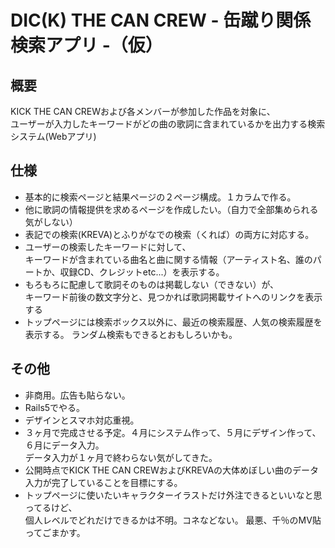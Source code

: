 DIC(K) THE CAN CREW - 缶蹴り関係検索アプリ -（仮）
==================

## 概要
KICK THE CAN CREWおよび各メンバーが参加した作品を対象に、  
ユーザーが入力したキーワードがどの曲の歌詞に含まれているかを出力する検索システム(Webアプリ)

## 仕様
* 基本的に検索ページと結果ページの２ページ構成。１カラムで作る。
* 他に歌詞の情報提供を求めるページを作成したい。（自力で全部集められる気がしない）
* 表記での検索(KREVA)とふりがなでの検索（くれば）の両方に対応する。
* ユーザーの検索したキーワードに対して、  
キーワードが含まれている曲名と曲に関する情報（アーティスト名、誰のパートか、収録CD、クレジットetc...）を表示する。
* もろもろに配慮して歌詞そのものは掲載しない（できない）が、  
キーワード前後の数文字分と、見つかれば歌詞掲載サイトへのリンクを表示する
* トップページには検索ボックス以外に、最近の検索履歴、人気の検索履歴を表示する。
  ランダム検索もできるとおもしろいかも。

## その他
* 非商用。広告も貼らない。
* Rails5でやる。
* デザインとスマホ対応重視。
* ３ヶ月で完成させる予定。４月にシステム作って、５月にデザイン作って、６月にデータ入力。  
データ入力が１ヶ月で終わらない気がしてきた。
* 公開時点でKICK THE CAN CREWおよびKREVAの大体めぼしい曲のデータ入力が完了していることを目標にする。
* トップページに使いたいキャラクターイラストだけ外注できるといいなと思ってるけど、  
個人レベルでどれだけできるかは不明。コネなどない。 最悪、千％のMV貼ってごまかす。